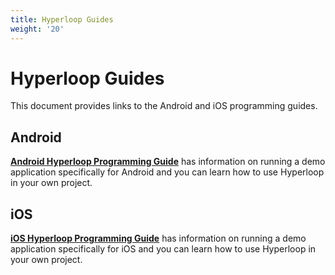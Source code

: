 ```yaml
---
title: Hyperloop Guides
weight: '20'
---
```


# Hyperloop Guides

This document provides links to the Android and iOS programming guides.

## Android

**[Android Hyperloop Programming Guide](/guide/Titanium_SDK/Titanium_SDK_Guide/Hyperloop/Hyperloop_Guides/Android_Hyperloop_Programming_Guide/)** has information on running a demo application specifically for Android and you can learn how to use Hyperloop in your own project.

## iOS

**[iOS Hyperloop Programming Guide](/guide/Titanium_SDK/Titanium_SDK_Guide/Hyperloop/Hyperloop_Guides/iOS_Hyperloop_Programming_Guide/)** has information on running a demo application specifically for iOS and you can learn how to use Hyperloop in your own project.

